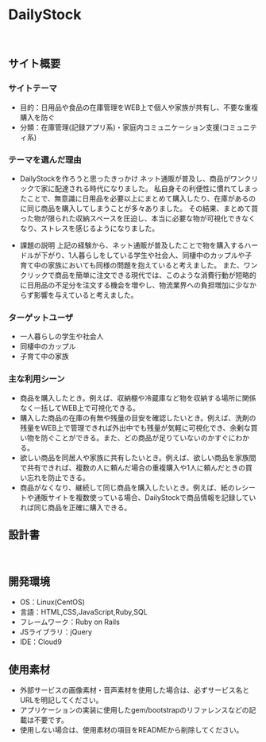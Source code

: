 # DailyStock
​
## サイト概要
### サイトテーマ
- 目的：日用品や食品の在庫管理をWEB上で個人や家族が共有し、不要な重複購入を防ぐ
- 分類：在庫管理(記録アプリ系)・家庭内コミュニケーション支援(コミュニティ系)
​
### テーマを選んだ理由
- DailyStockを作ろうと思ったきっかけ
ネット通販が普及し、商品がワンクリックで家に配達される時代になりました。
私自身その利便性に慣れてしまったことで、無意識に日用品を必要以上にまとめて購入したり、在庫があるのに同じ商品を購入してしまうことが多々ありました。
その結果、まとめて買った物が限られた収納スペースを圧迫し、本当に必要な物が可視化できなくなり、ストレスを感じるようになりました。

- 課題の説明
上記の経験から、ネット通販が普及したことで物を購入するハードルが下がり、1人暮らしをしている学生や社会人、同棲中のカップルや子育て中の家族においても同様の問題を抱えていると考えました。
また、ワンクリックで商品を簡単に注文できる現代では、このような消費行動が短略的に日用品の不足分を注文する機会を増やし、物流業界への負担増加に少なからず影響を与えていると考えました。
​
### ターゲットユーザ
- 一人暮らしの学生や社会人
- 同棲中のカップル
- 子育て中の家族
​
### 主な利用シーン
- 商品を購入したとき。例えば、収納棚や冷蔵庫など物を収納する場所に関係なく一括してWEB上で可視化できる。
- 購入した商品の在庫の有無や残量の目安を確認したいとき。例えば、洗剤の残量をWEB上で管理できれば外出中でも残量が気軽に可視化でき、余剰な買い物を防ぐことができる。また、どの商品が足りていないのかすぐにわかる。
- 欲しい商品を同居人や家族に共有したいとき。例えば、欲しい商品を家族間で共有できれば、複数の人に頼んだ場合の重複購入や1人に頼んだときの買い忘れを防止できる。
- 商品がなくなり、継続して同じ商品を購入したいとき。例えば、紙のレシートや通販サイトを複数使っている場合、DailyStockで商品情報を記録していれば同じ商品を正確に購入できる。

## 設計書
<!--テーマを設定・提出する時点では不要です-->
​
## 開発環境
- OS：Linux(CentOS)
- 言語：HTML,CSS,JavaScript,Ruby,SQL
- フレームワーク：Ruby on Rails
- JSライブラリ：jQuery
- IDE：Cloud9
​
## 使用素材
- 外部サービスの画像素材・音声素材を使用した場合は、必ずサービス名とURLを明記してください。
- アプリケーションの実装に使用したgem/bootstrapのリファレンスなどの記載は不要です。
- 使用しない場合は、使用素材の項目をREADMEから削除してください。